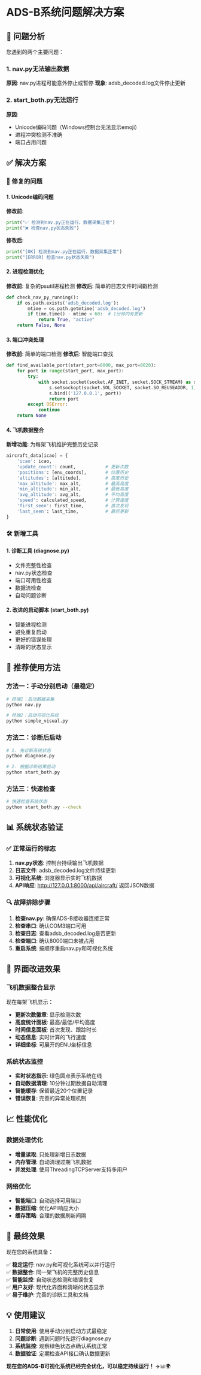 # ADS-B系统问题解决方案

## 🎯 问题分析

您遇到的两个主要问题：

### 1. nav.py无法输出数据
**原因**: nav.py进程可能意外停止或暂停
**现象**: adsb_decoded.log文件停止更新

### 2. start_both.py无法运行  
**原因**: 
- Unicode编码问题（Windows控制台无法显示emoji）
- 进程冲突检测不准确
- 端口占用问题

## ✅ 解决方案

### 🔧 修复的问题

#### 1. Unicode编码问题
**修改前**:
```python
print("✅ 检测到nav.py正在运行，数据采集正常")
print("❌ 检查nav.py状态失败")
```

**修改后**:
```python
print("[OK] 检测到nav.py正在运行，数据采集正常")
print("[ERROR] 检查nav.py状态失败")
```

#### 2. 进程检测优化
**修改前**: 复杂的psutil进程检测
**修改后**: 简单的日志文件时间戳检测
```python
def check_nav_py_running():
    if os.path.exists('adsb_decoded.log'):
        mtime = os.path.getmtime('adsb_decoded.log')
        if time.time() - mtime < 60:  # 1分钟内有更新
            return True, "active"
    return False, None
```

#### 3. 端口冲突处理
**修改前**: 简单的端口检测
**修改后**: 智能端口查找
```python
def find_available_port(start_port=8000, max_port=8020):
    for port in range(start_port, max_port):
        try:
            with socket.socket(socket.AF_INET, socket.SOCK_STREAM) as s:
                s.setsockopt(socket.SOL_SOCKET, socket.SO_REUSEADDR, 1)
                s.bind(('127.0.0.1', port))
                return port
        except OSError:
            continue
    return None
```

#### 4. 飞机数据整合
**新增功能**: 为每架飞机维护完整历史记录
```python
aircraft_data[icao] = {
    'icao': icao,
    'update_count': count,           # 更新次数
    'positions': [enu_coords],       # 位置历史
    'altitudes': [altitude],         # 高度历史
    'max_altitude': max_alt,         # 最高高度
    'min_altitude': min_alt,         # 最低高度
    'avg_altitude': avg_alt,         # 平均高度
    'speed': calculated_speed,       # 计算速度
    'first_seen': first_time,        # 首次发现
    'last_seen': last_time,          # 最后更新
}
```

### 🛠️ 新增工具

#### 1. 诊断工具 (diagnose.py)
- 文件完整性检查
- nav.py状态检查
- 端口可用性检查
- 数据流检查
- 自动问题诊断

#### 2. 改进的启动脚本 (start_both.py)
- 智能进程检测
- 避免重复启动
- 更好的错误处理
- 清晰的状态显示

## 🚀 推荐使用方法

### 方法一：手动分别启动（最稳定）
```bash
# 终端1：启动数据采集
python nav.py

# 终端2：启动可视化系统  
python simple_visual.py
```

### 方法二：诊断后启动
```bash
# 1. 先诊断系统状态
python diagnose.py

# 2. 根据诊断结果启动
python start_both.py
```

### 方法三：快速检查
```bash
# 快速检查系统状态
python start_both.py --check
```

## 📊 系统状态验证

### ✅ 正常运行的标志
1. **nav.py状态**: 控制台持续输出飞机数据
2. **日志文件**: adsb_decoded.log文件持续更新
3. **可视化系统**: 浏览器显示实时飞机数据
4. **API响应**: http://127.0.0.1:8000/api/aircraft/ 返回JSON数据

### 🔍 故障排除步骤
1. **检查nav.py**: 确保ADS-B接收器连接正常
2. **检查串口**: 确认COM3端口可用
3. **检查日志**: 查看adsb_decoded.log是否更新
4. **检查端口**: 确认8000端口未被占用
5. **重启系统**: 按顺序重启nav.py和可视化系统

## 🎨 界面改进效果

### 飞机数据整合显示
现在每架飞机显示：
- **更新次数徽章**: 显示检测次数
- **高度统计面板**: 最高/最低/平均高度
- **时间信息面板**: 首次发现、跟踪时长
- **动态信息**: 实时计算的飞行速度
- **详细坐标**: 可展开的ENU坐标信息

### 系统状态监控
- **实时状态指示**: 绿色圆点表示系统在线
- **自动数据清理**: 10分钟过期数据自动清理
- **智能缓存**: 保留最近20个位置记录
- **错误恢复**: 完善的异常处理机制

## 📈 性能优化

### 数据处理优化
- **增量读取**: 只处理新增日志数据
- **内存管理**: 自动清理过期飞机数据
- **并发处理**: 使用ThreadingTCPServer支持多用户

### 网络优化
- **智能端口**: 自动选择可用端口
- **数据压缩**: 优化API响应大小
- **缓存策略**: 合理的数据刷新间隔

## 🎉 最终效果

现在您的系统具备：

✅ **稳定运行**: nav.py和可视化系统可以并行运行  
✅ **数据整合**: 同一架飞机的完整历史信息  
✅ **智能监控**: 自动状态检测和错误恢复  
✅ **用户友好**: 现代化界面和清晰的状态显示  
✅ **易于维护**: 完善的诊断工具和文档  

## 💡 使用建议

1. **日常使用**: 使用手动分别启动方式最稳定
2. **问题诊断**: 遇到问题时先运行diagnose.py
3. **系统监控**: 观察绿色状态点确认系统正常
4. **数据验证**: 定期检查API接口确认数据更新

**现在您的ADS-B可视化系统已经完全优化，可以稳定持续运行！** ✈️📊🌍
